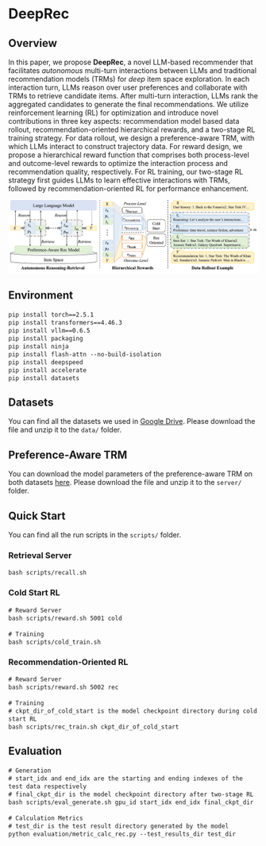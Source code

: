 # DeepRec

## Overview

In this paper,  we propose **DeepRec**, a novel LLM-based recommender that facilitates *autonomous* multi-turn interactions between LLMs and traditional recommendation models (TRMs) for *deep* item space exploration. In each interaction turn, LLMs reason over user preferences and collaborate with TRMs to retrieve candidate items. After multi-turn interaction, LLMs rank the aggregated candidates to generate the final recommendations. We utilize reinforcement learning (RL) for optimization and introduce novel contributions in three key aspects: recommendation model based data rollout, recommendation-oriented hierarchical rewards, and a two-stage RL training strategy.  For data rollout, we design a preference-aware TRM, with which LLMs interact to construct trajectory data. For reward design, we propose a hierarchical reward function that comprises both process-level and outcome-level rewards to optimize the interaction process and recommendation quality, respectively. For RL training, our two-stage RL strategy first guides LLMs to learn effective interactions with TRMs, followed by recommendation-oriented RL for performance enhancement.

![model](./assert/model.jpg)

## Environment

```
pip install torch==2.5.1
pip install transformers==4.46.3
pip install vllm==0.6.5
pip install packaging
pip install ninja
pip install flash-attn --no-build-isolation
pip install deepspeed
pip install accelerate
pip install datasets
```

## Datasets

You can find all the datasets we used in [Google Drive](https://drive.google.com/file/d/1hxbHlKqhFnB-DCZEtBTdyTJ9YYHaLJHi/view?usp=sharing). Please download the file and unzip it to the `data/` folder. 

## Preference-Aware TRM

You can download the model parameters of the preference-aware TRM on both datasets [here](https://drive.google.com/file/d/1Og68kFNhPHqVX3OahyVkzUwQndILh0ir/view?usp=sharing). Please download the file and unzip it to the `server/` folder. 

## Quick Start

You can find all the run scripts in the `scripts/` folder.

### Retrieval Server

```shell
bash scripts/recall.sh
```

### Cold Start RL

```shell
# Reward Server
bash scripts/reward.sh 5001 cold

# Training
bash scripts/cold_train.sh
```

### Recommendation-Oriented RL

```shell
# Reward Server 
bash scripts/reward.sh 5002 rec

# Training   
# ckpt_dir_of_cold_start is the model checkpoint directory during cold start RL
bash scripts/rec_train.sh ckpt_dir_of_cold_start
```

## Evaluation

```shell
# Generation
# start_idx and end_idx are the starting and ending indexes of the test data respectively
# final_ckpt_dir is the model checkpoint directory after two-stage RL
bash scripts/eval_generate.sh gpu_id start_idx end_idx final_ckpt_dir

# Calculation Metrics
# test_dir is the test result directory generated by the model
python evaluation/metric_calc_rec.py --test_results_dir test_dir
```

